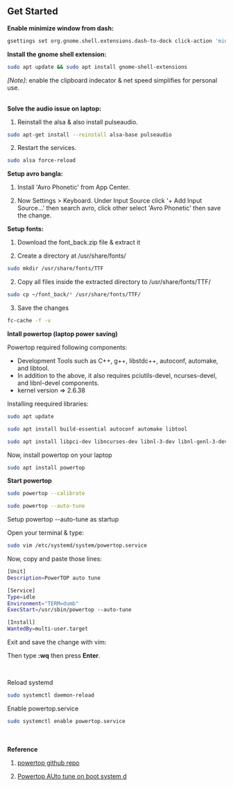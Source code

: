 ## Get Started

<b> Enable minimize window from dash: </b> <br>

```bash
gsettings set org.gnome.shell.extensions.dash-to-dock click-action 'minimize-or-previews'
```

<b> Install the gnome shell extension: </b>

```bash
sudo apt update && sudo apt install gnome-shell-extensions
```
*[Note]*: enable the clipboard indecator & net speed simplifies for personal use.<br><br>

<b> Solve the audio issue on laptop: </b>

1. Reinstall the alsa & also install pulseaudio. <br>

```bash
sudo apt-get install --reinstall alsa-base pulseaudio
```

2. Restart the services. <br>

```bash
sudo alsa force-reload
```

<b> Setup avro bangla: </b> <br>

1. Install 'Avro Phonetic' from App Center. <br>

2. Now Settings > Keyboard. Under Input Source click '+ Add Input Source...' then search avro, click other select 'Avro Phonetic' then save the change. <br>

<b> Setup fonts: </b>

1. Download the font_back.zip file & extract it <br>

3. Create a directory at /usr/share/fonts/

```bash
sudo mkdir /usr/share/fonts/TTF
```

2. Copy all files inside the extracted directory to /usr/share/fonts/TTF/

```bash
sudo cp ~/font_back/* /usr/share/fonts/TTF/
```

3. Save the changes<br>

```bash
fc-cache -f -v
```

<b> Intall powertop (laptop power saving)</b>

<p> Powertop required following components: </p>

<ul>
    <li> Development Tools such as C++, g++, libstdc++, autoconf, automake, and libtool.</li>
    <li>In addition to the above, it also requires pciutils-devel, ncurses-devel, and libnl-devel components.</li>
    <li>kernel version => 2.6.38</li>
</ul>

 Installing reequired libraries: 

```bash
sudo apt update
```

```bash
sudo apt install build-essential autoconf automake libtool
```
```bash
sudo apt install libpci-dev libncurses-dev libnl-3-dev libnl-genl-3-dev
```

Now, install powertop on your laptop

```bash
sudo apt install powertop
```

<b> Start powertop </b>

```bash
sudo powertop --calibrate
```

```bash
sudo powertop --auto-tune
```

<p> Setup powertop --auto-tune as startup </b>

Open your terminal & type:

```bash
sudo vim /etc/systemd/system/powertop.service
```

Now, copy and paste those lines: 

```bash
[Unit]
Description=PowerTOP auto tune

[Service]
Type=idle
Environment="TERM=dumb"
ExecStart=/usr/sbin/powertop --auto-tune

[Install]
WantedBy=multi-user.target
```
<p> Exit and save the change with vim: </p> 
<p>Then type <b>:wq</b> then press <b>Enter</b>.</p> <br>

Reload systemd

```bash
sudo systemctl daemon-reload
```

Enable powertop.service

```bash
sudo systemctl enable powertop.service
```


<br><br><b> Reference </b>

1. <a href='https://github.com/fenrus75/powertop'>powertop github repo</a>

2. <a href='https://forums.linuxmint.com/viewtopic.php?t=232654'>Powertop AUto tune on boot system d</a>




